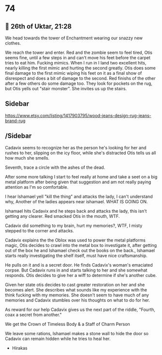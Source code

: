 # 74

## 📅 26th of Uktar, 21:28

We head towards the tower of Enchantment wearing our snazzy new clothes.

We reach the tower and enter. Red and the zombie seem to feel tired, Otis seems fine, until a few steps in and can't move his feet before the carpet tries to eat him. Fucking mimics. When I run in I land two excellent hits, nearly killing the first mimic and hurting the second greatly. Otis does some final damage to the first mimic wiping his feet on it as a final show of disrespect and does a bit of damage to the second. Red finishs of the other after a few others do some damage too. They look for pockets on the rug, but Otis yells out "stair monster". She invites us up the stairs.

## Sidebar

https://www.etsy.com/listing/1417903795/wood-jeans-design-rug-jeans-brand-rug

## /Sidebar

Cadavix seems to recognize her as the person he's looking for her and rushes to her, slipping on the icy floor, while she's distracted Otis tells us all how much she smells.

Seventh, trace a circle with the ashes of the dead.

After some more talking I start to feel really at home and take a seet on a big metal platform after being given that suggestion and am not really paying attention as I'm so comfortable.

I hear Ishamael yell "kill the thing" and attacks the lady, I can't understand why, Another of the ladies appears near ishamael. WHAT IS GOING ON.

Ishamael hits Cadavix and he steps back and attacks the lady, this isn't getting any clearer. Red smacked Otis in the mouth, WTF.

Cadavix did something to my brain, hurt my memories?, WTF, I misty stepped to the corner and attacks.

Cadavix explains the the Oblox was used to power the metal platforms magic, Otis decides to crawl into the metal box to investigate it, after getting out of the box he and Ishamael check out the books on the back., Ishamael starts really investigating the shelf itself, must have nice craftsmanship.

He pulls on it and is a secret door. He finds Cadavix's woman's emaciated corpse. But Cadavix runs in and starts talking to her and she somewhat responds. Otis decides to give her a wiff to determine if she's another cube.

Given her state otis decides to cast greater restoration on her and she becomes alert. She describes what sounds like my experience with the think fucking with my memories. She doesn't seem to have much of any memories and Cadavix stumbles over his thoughts on what to do for her.

As reward for our help Cadavix gives us the next part of the riddle, "Fourth, coax a secret from another."

We get the Crown of Timeless Body & a Staff of Charm Person

We leave some rations, Ishamael makes a stone wall to hide the door so Cadavix can remain hidden while he tries to heal her.

- Hirakas
